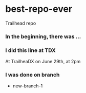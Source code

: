 # best-repo-ever
Trailhead repo

### In the beginning, there was ...

### I did this line at TDX
At TrailheaDX on June 29th, at 2pm

### I was done on branch
* new-branch-1

